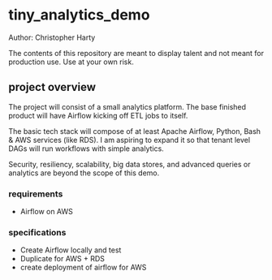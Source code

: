 # tiny_analytics_demo

Author: Christopher Harty

The contents of this repository are meant to display talent and not meant for production use.
Use at your own risk.

## project overview

The project will consist of a small analytics platform.
The base finished product will have Airflow kicking off ETL jobs to itself.

The basic tech stack will compose of at least Apache Airflow, Python, Bash & AWS services (like RDS).
I am aspiring to expand it so that tenant level DAGs will run workflows with simple analytics.

Security, resiliency, scalability, big data stores, and advanced queries or analytics are beyond the scope of this demo.

### requirements
 - Airflow on AWS
 
### specifications
 - Create Airflow locally and test
 - Duplicate for AWS + RDS
 - create deployment of airflow for AWS
